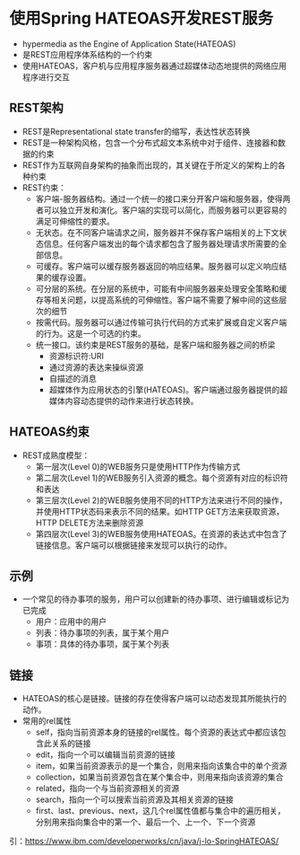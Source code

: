 # 使用Spring HATEOAS开发REST服务
* hypermedia as the Engine of Application State(HATEOAS)
* 是REST应用程序体系结构的一个约束
* 使用HATEOAS，客户机与应用程序服务器通过超媒体动态地提供的网络应用程序进行交互

## REST架构
* REST是Representational state transfer的缩写，表达性状态转换
* REST是一种架构风格，包含一个分布式超文本系统中对于组件、连接器和数据的约束
* REST作为互联网自身架构的抽象而出现的，其关键在于所定义的架构上的各种约束
* REST约束：
	* 客户端-服务器结构。通过一个统一的接口来分开客户端和服务器，使得两者可以独立开发和演化。客户端的实现可以简化，而服务器可以更容易的满足可伸缩性的要求。
	* 无状态。在不同客户端请求之间，服务器并不保存客户端相关的上下文状态信息。任何客户端发出的每个请求都包含了服务器处理请求所需要的全部信息。
	* 可缓存。客户端可以缓存服务器返回的响应结果。服务器可以定义响应结果的缓存设置。
	* 可分层的系统。在分层的系统中，可能有中间服务器来处理安全策略和缓存等相关问题，以提高系统的可伸缩性。客户端不需要了解中间的这些层次的细节
	* 按需代码。服务器可以通过传输可执行代码的方式来扩展或自定义客户端的行为。这是一个可选的约束。
	* 统一接口。该约束是REST服务的基础，是客户端和服务器之间的桥梁
		* 资源标识符:URI
		* 通过资源的表达来操纵资源
		* 自描述的消息
		* 超媒体作为应用状态的引擎(HATEOAS)。客户端通过服务器提供的超媒体内容动态提供的动作来进行状态转换。

## HATEOAS约束
* REST成熟度模型：
	* 第一层次(Level 0)的WEB服务只是使用HTTP作为传输方式
	* 第二层次(Level 1)的WEB服务引入资源的概念。每个资源有对应的标识符和表达
	* 第三层次(Level 2)的WEB服务使用不同的HTTP方法来进行不同的操作，并使用HTTP状态码来表示不同的结果。如HTTP GET方法来获取资源，HTTP DELETE方法来删除资源
	* 第四层次(Level 3)的WEB服务使用HATEOAS。在资源的表达式中包含了链接信息。客户端可以根据链接来发现可以执行的动作。
	
## 示例
* 一个常见的待办事项的服务，用户可以创建新的待办事项、进行编辑或标记为已完成
	* 用户：应用中的用户
	* 列表：待办事项的列表，属于某个用户
	* 事项：具体的待办事项，属于某个列表

## 链接
* HATEOAS的核心是链接。链接的存在使得客户端可以动态发现其所能执行的动作。
* 常用的rel属性
	* self，指向当前资源本身的链接的rel属性。每个资源的表达式中都应该包含此关系的链接
	* edit，指向一个可以编辑当前资源的链接
	* item，如果当前资源表示的是一个集合，则用来指向该集合中的单个资源
	* collection，如果当前资源包含在某个集合中，则用来指向该资源的集合
	* related，指向一个与当前资源相关的资源
	* search，指向一个可以搜索当前资源及其相关资源的链接
	* first、last、previous、next，这几个rel属性值都与集合中的遍历相关，分别用来指向集合中的第一个、最后一个、上一个、下一个资源





引：https://www.ibm.com/developerworks/cn/java/j-lo-SpringHATEOAS/